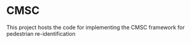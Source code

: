 # CMSC
This project hosts the code for implementing the CMSC framework for pedestrian re-identification
